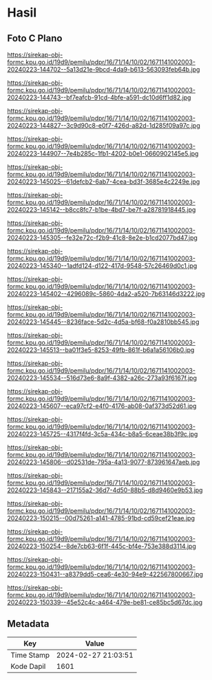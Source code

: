 # Hasil

## Foto C Plano

https://sirekap-obj-formc.kpu.go.id/19d9/pemilu/pdpr/16/71/14/10/02/1671141002003-20240223-144702--5a13d21e-9bcd-4da9-b613-563093feb64b.jpg

https://sirekap-obj-formc.kpu.go.id/19d9/pemilu/pdpr/16/71/14/10/02/1671141002003-20240223-144743--bf7eafcb-91cd-4bfe-a591-dc10d6ff1d82.jpg

https://sirekap-obj-formc.kpu.go.id/19d9/pemilu/pdpr/16/71/14/10/02/1671141002003-20240223-144827--3c9d90c8-e0f7-426d-a82d-1d285f09a97c.jpg

https://sirekap-obj-formc.kpu.go.id/19d9/pemilu/pdpr/16/71/14/10/02/1671141002003-20240223-144907--7e4b285c-1fb1-4202-b0e1-0660902145e5.jpg

https://sirekap-obj-formc.kpu.go.id/19d9/pemilu/pdpr/16/71/14/10/02/1671141002003-20240223-145025--61defcb2-6ab7-4cea-bd3f-3685e4c2249e.jpg

https://sirekap-obj-formc.kpu.go.id/19d9/pemilu/pdpr/16/71/14/10/02/1671141002003-20240223-145142--b8cc8fc7-b1be-4bd7-be7f-a28781918445.jpg

https://sirekap-obj-formc.kpu.go.id/19d9/pemilu/pdpr/16/71/14/10/02/1671141002003-20240223-145305--fe32e72c-f2b9-41c8-8e2e-b1cd2077bd47.jpg

https://sirekap-obj-formc.kpu.go.id/19d9/pemilu/pdpr/16/71/14/10/02/1671141002003-20240223-145340--1adfd124-d122-417d-9548-57c26469d0c1.jpg

https://sirekap-obj-formc.kpu.go.id/19d9/pemilu/pdpr/16/71/14/10/02/1671141002003-20240223-145402--4296089c-5860-4da2-a520-7b63146d3222.jpg

https://sirekap-obj-formc.kpu.go.id/19d9/pemilu/pdpr/16/71/14/10/02/1671141002003-20240223-145445--8236face-5d2c-4d5a-bf68-f0a2810bb545.jpg

https://sirekap-obj-formc.kpu.go.id/19d9/pemilu/pdpr/16/71/14/10/02/1671141002003-20240223-145513--ba01f3e5-8253-49fb-861f-b6a1a56106b0.jpg

https://sirekap-obj-formc.kpu.go.id/19d9/pemilu/pdpr/16/71/14/10/02/1671141002003-20240223-145534--516d73e6-8a9f-4382-a26c-273a93f6167f.jpg

https://sirekap-obj-formc.kpu.go.id/19d9/pemilu/pdpr/16/71/14/10/02/1671141002003-20240223-145607--eca97cf2-e4f0-4176-ab08-0af373d52d61.jpg

https://sirekap-obj-formc.kpu.go.id/19d9/pemilu/pdpr/16/71/14/10/02/1671141002003-20240223-145725--4317f4fd-3c5a-434c-b8a5-6ceae38b3f9c.jpg

https://sirekap-obj-formc.kpu.go.id/19d9/pemilu/pdpr/16/71/14/10/02/1671141002003-20240223-145806--d02531de-795a-4a13-9077-873961647aeb.jpg

https://sirekap-obj-formc.kpu.go.id/19d9/pemilu/pdpr/16/71/14/10/02/1671141002003-20240223-145843--217155a2-36d7-4d50-88b5-d8d9460e9b53.jpg

https://sirekap-obj-formc.kpu.go.id/19d9/pemilu/pdpr/16/71/14/10/02/1671141002003-20240223-150215--00d75261-a141-4785-91bd-cd59cef21eae.jpg

https://sirekap-obj-formc.kpu.go.id/19d9/pemilu/pdpr/16/71/14/10/02/1671141002003-20240223-150254--8de7cb63-6f1f-445c-bf4e-753e388d3114.jpg

https://sirekap-obj-formc.kpu.go.id/19d9/pemilu/pdpr/16/71/14/10/02/1671141002003-20240223-150431--a8379dd5-cea6-4e30-94e9-422567800667.jpg

https://sirekap-obj-formc.kpu.go.id/19d9/pemilu/pdpr/16/71/14/10/02/1671141002003-20240223-150339--45e52c4c-a464-479e-be81-ce85bc5d67dc.jpg


## Metadata

| Key        | Value               |
| ---------- | ------------------- |
| Time Stamp | 2024-02-27 21:03:51 |
| Kode Dapil | 1601                |



